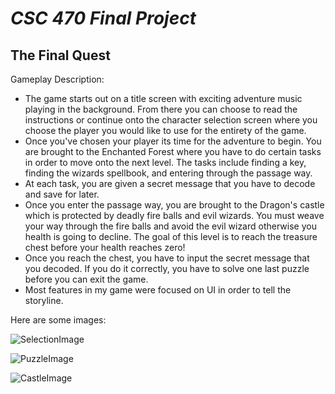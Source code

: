 # ***CSC 470 Final Project***
## The Final Quest

Gameplay Description: 
- The game starts out on a title screen with exciting adventure music playing in the background. From there you can choose to read the instructions or continue onto the character selection screen where you choose the player you would like to use for the entirety of the game.
- Once you've chosen your player its time for the adventure to begin. You are brought to the Enchanted Forest where you have to do certain tasks in order to move onto the next level. The tasks include finding a key, finding the wizards spellbook, and entering through the passage way. 
- At each task, you are given a secret message that you have to decode and save for later. 
- Once you enter the passage way, you are brought to the Dragon's castle which is protected by deadly fire balls and evil wizards. You must weave your way through the fire balls and avoid the evil wizard otherwise you health is going to decline. The goal of this level is to reach the treasure chest before your health reaches zero!
- Once you reach the chest, you have to input the secret message that you decoded. If you do it correctly, you have to solve one last puzzle before you can exit the game. 
- Most features in my game were focused on UI in order to tell the storyline. 

Here are some images: 

![SelectionImage](https://github.com/schwarzginger/csc470-fall2020/tree/master/exercises/final/Selection.png)

![PuzzleImage](https://github.com/schwarzginger/csc470-fall2020/tree/master/exercises/final/Puzzle2.png)

![CastleImage](https://github.com/schwarzginger/csc470-fall2020/tree/master/exercises/final/Castle.png)
